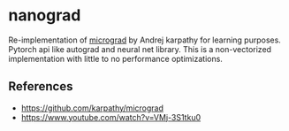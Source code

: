 # nanograd
Re-implementation of [micrograd](https://github.com/karpathy/micrograd) by Andrej karpathy for learning purposes. Pytorch api like autograd and neural net library. This is a non-vectorized implementation with little to no performance optimizations. 

## References

- https://github.com/karpathy/micrograd
- https://www.youtube.com/watch?v=VMj-3S1tku0
